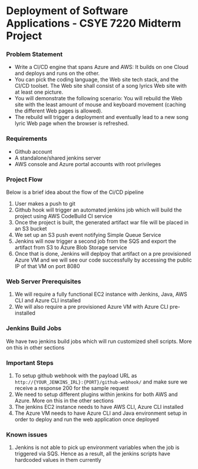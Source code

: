 # Deployment of Software Applications - CSYE 7220 Midterm Project

### Problem Statement
- Write a CI/CD engine that spans Azure and AWS: It builds on one Cloud and deploys and runs on the other. 
- You can pick the coding language, the Web site tech stack, and the CI/CD toolset. The Web site shall consist of a song lyrics Web site with at least one picture. 
- You will demonstrate the following scenario: You will rebuild the Web site with the least amount of mouse and keyboard movement (caching the different Web pages is allowed). 
- The rebuild will trigger a deployment and eventually lead to a new song lyric Web page when the browser is refreshed.

### Requirements
- Github account
- A standalone/shared jenkins server
- AWS console and Azure portal accounts with root privileges

### Project Flow
Below is a brief idea about the flow of the Ci/CD pipeline
1. User makes a push to git
2. Github hook will trigger an automated jenkins job which will build the project using AWS CodeBuild CI service
3. Once the project is built, the generated artifact war file will be placed in an S3 bucket
4. We set up an S3 push event notifying Simple Queue Service
5. Jenkins will now trigger a second job from the SQS and export the artifact from S3 to Azure Blob Storage service
6. Once that is done, Jenkins will deplpoy that artifact on a pre provisioned Azure VM and we will see our code successfully by accessing the public IP of that VM on port 8080

### Web Server Prerequisites
1. We will require a fully functional EC2 instance with Jenkins, Java, AWS CLI and Azure CLI installed
2. We will also require a pre provisioned Azure VM with Azure CLI pre-installed

### Jenkins Build Jobs
We have two jenkins build jobs which will run customized shell scripts. More on this in other sections


### Important Steps
1. To setup github webhook with the payload URL as `http://{YOUR_JENKINS_IRL}:{PORT}/github-webhook/` and make sure we receive a response 200 for the sample request
2. We need to setup different plugins within jenkins for both AWS and Azure. More on this in the other sections
3. The jenkins EC2 instance needs to have AWS CLI, Azure CLI installed
4. The Azure VM needs to have Azure CLI and Java environment setup in order to deploy and run the web application once deployed

### Known issues
1. Jenkins is not able to pick up environment variables when the job is triggered via SQS. Hence as a result, all the jenkins scripts have hardcoded values in them currently